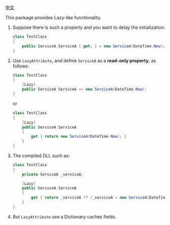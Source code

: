 ﻿[中文](./readme-cn.md)

This package provides Lazy-like functionality.

1. Suppose there is such a property and you want to delay the initialization:

    ```csharp
    class TestClass
    {
        public ServiceA ServiceA { get; } = new ServiceA(DateTime.Now);
    }
    ```

2. Use `LazyAttribute`, and define `ServiceA` as a **read-only property**, as follows:

    ```csharp
    class TestClass
    {
        [Lazy]
        public ServiceA ServiceA => new ServiceA(DateTime.Now);
    }
    ```

    or

    ```csharp
    class TestClass
    {
        [Lazy]
        public ServiceA ServiceA
        {
            get { return new ServiceA(DateTime.Now); }
        }
    }
    ```

3. The compiled DLL such as:

    ```csharp
    class TestClass
    {
        private ServiceA _serviceA;

        [Lazy]
        public ServiceA ServiceA
        {
            get { return _serviceA ?? (_serviceA = new ServiceA(DateTime.Now)); }
        }
    }
    ```

4. But `LazyAttribute` use a Dictionary caches fields.


